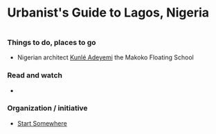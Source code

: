 # Urbanist's Guide to Lagos, Nigeria

![]()

### Things to do, places to go

- Nigerian architect [Kunlé Adeyemi](https://www.nleworks.com/team-member/kunle-adeyemi/)
  the Makoko Floating School

### Read and watch

-

### Organization / initiative

- [Start Somewhere](https://www.startsomewhere.eu/en/)
